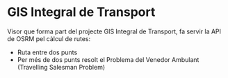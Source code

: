 # GIS Integral de Transport
Visor que forma part del projecte GIS Integral de Transport, fa servir la API de OSRM pel càlcul de rutes:
- Ruta entre dos punts
- Per més de dos punts resolt el Problema del Venedor Ambulant (Travelling Salesman Problem)
